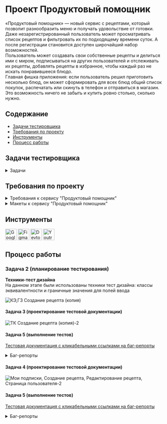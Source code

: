 # <a name="up" />Проект Продуктовый помощник

«Продуктовый помощник» — новый сервис с рецептами, который позволит разнообразить меню и получать удовольствие от готовки.   
Даже незарегистрированный пользователь может просматривать список рецептов и фильтровать их по подходящему времени суток. А после регистрации становится доступен широчайший набор возможностей.   
Пользователь может создавать свои собственные рецепты и делиться ими с миром, подписываться на других пользователей и отслеживать их рецепты, добавлять рецепты в избранное, чтобы каждый раз не искать понравившееся блюдо.  
Главная фишка приложения: если пользователь решил приготовить несколько блюд, он может сформировать для всех блюд общий список покупок, распечатать или скинуть в телефон и отправиться в магазин. Это возможность ничего не забыть и купить ровно столько, сколько нужно.    

## Содержание
- [Задачи тестировщика](#задачи-тестировщика)
- [Требования по проекту](#требования-по-проекту)
- [Инструменты](#инструменты)
- [Процесс работы](#процесс-работы)
     
## Задачи тестировщика

<details>
<summary> Задачи </summary> 

1. Проанализировать требования к сервису "Продуктовый помощник"
2. Выделить классы эквивалентности и граничные значения для формы создания заказа (редактирования)
3. Спроектировать тест-кейсы для формы создания заказа (редактирования)
4. Спроектироват чек-листы для страниц "Мои подписки", страница автора, создания рецепта, редактировани
5. Выполнить тестирование и оформить баг-репорты

***

</details>

## Требования по проекту

<details>
<summary>Требования к сервису "Продуктовый помощник" </summary>

### Требования к Продуктовый помощник

**Макеты:**  
https://www.figma.com/file/rMtqMxDFNhDIgJEFVMv8jX/Recipes?node-id=0%3A1  
Внешний вид всех элементов, их наличие на странице, взаимное расположение и прочие характеристики можно посмотреть на макетах. Ниже в требованиях приведены только функциональные особенности и логика работы приложения.  

### Системные требования  
Сайт должен работать во всех современных браузерах актуальной версии. Актуальные версии — те, которые прямо сейчас можно скачать в интернете и установить.  
Для старых браузеров (например, IE6) сервер должен возвращать страницу- заглушку с текстом «Ваш браузер устарел, обновите его или воспользуйтесь другим браузером».
Страница должна корректно масштабироваться для экранов шириной не менее 400 пикселей.  

### Шапка   
Шапка — блок в верхней части страницы, который показывается на всех страницах одинаково. Содержимое шапки отличается для авторизованного и неавторизованного пользователя.
Для любого пользователя всегда доступен раздел «Рецепты». Клик по нему ведёт на главную страницу сайта. 

Для неавторизованного пользователя доступны следующие элементы:  
- Кнопка «Войти»: по клику открывается страница авторизации.  
- Кнопка «Зарегистрироваться»: по клику открывается страница регистрации.  

Для авторизованного пользователя доступны следующие элементы:  
- Раздел «Мои подписки»: по клику происходит переход на страницу подписок пользователя.  
- Раздел «Создать рецепт»: по клику происходит переход на экран создания нового рецепта.  
- Раздел «Избранное»: по клику происходит переход на страницу избранных рецептов.  
- Раздел «Список покупок»: по клику открывается страница со списком покупок для всех выбранных рецептов.  
- Кнопка «Изменить пароль»: клик перемещает пользователя на страницу смены пароля.  
- Кнопка «Выход»: по клику происходит выход из учётной записи пользователя.  
  
При ширине экрана 770 пикселей и менее шапка изменяется, чтобы вместить все нужные элементы. Кнопки «Войти» и «Зарегистрироваться» для неавторизованного пользователя, а также «Изменить пароль» и «Выйти» для авторизованного остаются в шапке.  
Все остальные разделы (их состав зависит от того, авторизован ли пользователь) убираются под отдельную кнопку из трёх горизонтальных линий. По клику на эту кнопку страница сдвигается вправо, показывая список доступных разделов. Повторный клик на кнопку из трёх горизонтальных линий ведёт к скрытию разделов и сдвигу сайта обратно влево. Клик по любому разделу ведет к переходу в этот раздел и скрытию списка разделов.  

### Учётная запись  
**Авторизация**  
Попасть на экран авторизации неавторизованный пользователь может по клику на кнопку «Войти» в шапке или по прямой ссылке — http://host/signing, где
вместо host нужно подставить URL стенда. Авторизованный пользователь, перешедший по прямой ссылке, будет перенаправлен на главную страницу.  
На экране присутствуют поля ввода: «Электронная почта» и «Пароль». При вводе пароля символы маскируются точками.
Кнопка «Войти» неактивна, пока хотя бы в одном поле отсутствуют данные. При нажатии на кнопку «Войти» происходит валидация введённых данных. Если данные введены некорректно, появляется всплывающее сообщение: «Невозможно войти с предоставленными учётными данными». Если данные введены корректно, происходит переход на главную страницу приложения.  

**Регистрация**  
Попасть на экран регистрации неавторизованный пользователь может по клику на кнопку «Зарегистрироваться» в шапке или по прямой ссылке — http://host/signup. Авторизованный пользователь, перешедший по прямой ссылке, будет перенаправлен на главную страницу.  
На экране присутствуют поля «Имя», «Фамилия», «Имя пользователя», «Адрес электронной почты» и «Пароль». К полям применяются следующие требования:    
![iScreen Shoter - Safari - 231206151135](https://github.com/SofiiaSleptsova/Produktovyy_pomoshchnik/assets/147629405/35fc3277-61af-408e-8ff9-8df533e931dc)  

При вводе пароля символы маскируются точками.  
Кнопка «Создать аккаунт» неактивна, пока хотя бы в одном поле отсутствуют данные. При нажатии на кнопку происходит валидация введённых данных. Если
данные корректны, происходит переход на страницу авторизации. Если данные некорректны, появляется всплывающее сообщение. Текст сообщения содержит информацию о всех допущенных ошибках. Перехода на другую страницу не происходит.  

**Смена пароля**  
Авторизованный пользователь может попасть на экран смены пароля по клику на кнопку «Изменить пароль» в шапке или по прямой ссылке — http://host/change- password. Неавторизованный пользователь при попытке перейти по прямой ссылке будет перенаправлен на страницу авторизации.  
Страница содержит три поля: «Старый пароль», «Новый пароль» и «Подтверждение нового пароля». Весь введенный в поля текст маскируется точками.  
Кнопка «Изменить пароль» неактивна, если хотя бы одно поле осталось пустым. Также кнопка неактивна, если данные в полях «Новый пароль» и «Подтверждение нового пароля» не совпадают.  
При клике на кнопку проверяется корректность нового пароля в соответствии с ограничениями, аналогичными для пароля при регистрации. Если пароль не соответствует требованиям, появится сообщение об ошибке.  
Если новый пароль соответствует требованиям, происходит проверка старого пароля. Если старый пароль введен неверно, появляется сообщение об ошибке с текстом «Неправильный пароль». Если старый пароль корректен, происходит переход на главную страницу.  

### Главная страница  
Пользователь с любым статусом авторизации может попасть на главную страницу, кликнув на раздел «Рецепты» в шапке. Также на главную страницу можно попасть по прямой ссылке — http://host/recipes. Для авторизованных пользователей переход на главную страницу также случится при переходе по ссылке — http://host.  

**Список рецептов**  
Главная страница содержит набор карточек с рецептами. Карточки сгруппированы по шесть штук максимум и отсортированы по времени создания — от новых к старым. Для доступа к другим группам карточек в нижней части страницы присутствует пагинация*, с помощью которой можно смещаться на одну группу вперед или назад, а также выбирать конкретную группу рецептов по её номеру.  
***Пагинация, или пейджинг (англ. page — страница) — постраничное распределение информации.***

**Карточка рецепта**  
Каждая карточка рецепта состоит из следующих компонентов: фото, название, теги, время приготовления, автор рецепта, кнопка работы со списком покупок и кнопка работы с избранным. Активные действия можно проводить со следующими элементами:  
- **Автор рецепта.** По клику происходит переход на страницу пользователя, опубликовавшего этот рецепт.  
- **Кнопка работы со списом покупок.** Если рецепт ранее не был добавлен в список покупок, кнопка будет содержать текст « Добавить в покупки». При ➕
клике на такую кнопку рецепт и его ингредиенты будут добавлены в список покупок, а текст на кнопке изменится на « Рецепт добавлен». Если кликнуть ✔
на кнопку « Рецепт добавлен», то рецепт будет удалён из списка покупок, а ✔ текст кнопки сменится обратно на «➕ Добавить в покупки».  
- **Кнопка работы с избранным.** Если рецепт не добавлен в избранное, то по клику на пустую звёздочку рецепт попадает в избранное, а звёздочка закрашивается. Если кликнуть на закрашенную звёздочку, то рецепт из избранного удаляется, а звёздочка становится незакрашенной.  

**Фильтрация по тегам**  
В правой верхней части страницы находится список фильтров, который состоит из чек-боксов. Все чек-боксы по умолчанию включены, но могут быть отключены пользователем по клику. 
На экран выведены только те рецепты, которые содержат тег хотя бы одного включённого чек-бокса, т.е. если включен тег «Утро», то выведутся все рецепты, в которых есть этот тег — вне зависимости от других тегов. Если включены несколько чек-боксов, например, «Утро» и «День», то будут выведены все рецепты, содержащие хотя бы один из этих тегов. Если не включён ни один чек- бокс, то на экран будут выведены все рецепты без фильтрации.  

### Страница рецепта
Любой пользователь вне зависимости от статуса авторизации может попасть на страницу рецепта по клику на карточку рецепта на главной странице, на странице избранного или странице автора, по клику на рецепт на странице подписок или странице покупок. Также на страницу рецепта можно попасть по прямой ссылке — http://host/recipes/:id, где :id - идентификатор рецепта. Этот идентификатор можно посмотреть в адресной строке браузера или в ответе сервера.  
Для неавторизованного пользователя на странице будут доступны следующие элементы: название, тег, время приготовления, имя автора, ингредиенты и описание. По клику на имя автора неавторизованного пользователя перенаправит на страницу авторизации.  
Авторизованный пользователь при клике на имя автора будет перенаправлен на страницу пользователя, который является автором рецепта. Также авторизованному пользователю доступны следующие элементы и функции:  
- Звёздочка — кнопка добавления в избранное или удаления из избранного. Если рецепта в избранном нет, то по клику на пустую звёздочку он попадает в избранное, а звёздочка закрашивается. Если кликнуть на закрашенную звёздочку, то рецепт из избранного удаляется, а звёздочка становится незакрашенной.
- Кнопка добавления в список покупок или удаления из этого списка. Если рецепт не был добавлен в список покупок, то текст кнопки будет «+ Добавить в покупки». По клику на кнопку с таким текстом происходит добавление рецепта в список покупок, а кнопка меняет текст на « Рецепт добавлен». Если ✔ кликнуть на кнопку « Рецепт добавлен», то рецепт будет удалён из списка ✔ покупок, а текст кнопки сменится обратно на «+ Добавить в покупки».
Кнопка подписки на автора рецепта или отписки от него. Если подписки на автора рецепта нет, то текст кнопки будет «Подписаться на автора». При клике на такую кнопку автор добавляется в подписки, а кнопка меняет текст на «Отписаться от автора». Если же кликнуть на кнопку «Отписаться от автора», то автор будет удалён из подписок, а кнопка сменит текст обратно на «Подписаться на автора».

### Страница пользователя
Авторизованный пользователь может попасть на страницу пользователя по клику на имя пользователя в карточке рецепта на главной странице, по клику на имя пользователя на странице рецепта или по клику на имя пользователя на странице подписок.  
Также на страницу пользователя можно попасть по прямой ссылке — http://host/user/:id, где :id — идентификатор пользователя. Этот идентификатор можно посмотреть в адресной строке браузера или в ответе сервера. Неавторизованный пользователь при попытке перейти по прямой ссылке будет перенаправлен на страницу авторизации.  
На странице пользователя отображаются карточки тех рецептов, которые создал этот пользователь.  
Под именем пользователя расположена кнопка. Текст на кнопке и действия по клику на неё зависят от того, есть ли у пользователя подписка на выбранного пользователя. Если подписки нет, то текст на кнопке — «Подписаться на автора», по клику произойдёт добавление автора на страницу подписок. Если подписка есть, то текст на кнопке — «Отписаться от автора», по клику пользователь будет удалён из подписок.  
В правой верхней части экрана находится набор фильтров, которые должны работать так же, как и фильтры на главной странице, но в пределах рецептов выбранного пользователя.
Карточки выглядят так же, как карточки на главной странице, и имеют аналогичную функциональность. То же самое с пагинацией: она работает аналогично пагинации на главной странице.  

### Подписки
Авторизованный пользователь может попасть на страницу подписок по клику на раздел «Мои подписки» в шапке или по прямой ссылке — http://host/subscriptions.  
Неавторизованный пользователь при попытке перейти по прямой ссылке будет перенаправлен на страницу авторизации.  
На странице отображаются пользователи, на которых текущий пользователь подписан. Если пользователь ещё ни на кого не подписался, страница остаётся пустой.  
На странице подписок отображается набор карточек других пользователей. Каждая карточка содержит имя, список рецептов и кнопку «Отписаться».  
Если рецептов больше трёх, то появляется ссылка с текстом «Ещё N рецептов», где N — количество рецептов (больше трёх) у выбранного пользователя. Клик по этой ссылке ведёт на страницу выбранного пользователя.   
Клик по рецепту ведёт на страницу выбранного рецепта.  
Клик по кнопке «Отписаться» удаляет выбранного пользователя со страницы подписок.  

### Создание рецепта
Авторизованный пользователь может попасть на страницу создания рецепта по клику на раздел «Создать рецепт» в шапке или по прямой ссылке
— http://host/recipes/create. Неавторизованный пользователь при попытке перейти по прямой ссылке будет перенаправлен на страницу авторизации.
Страница создания рецепта состоит из следующих элементов: название рецепта, теги, блок ингредиентов, время приготовления, описание рецепта, загрузчик фото и кнопка «Создать рецепт».  
Для текстовых полей существует ряд ограничений:   
![iScreen Shoter - Safari - 231206152935](https://github.com/SofiiaSleptsova/Produktovyy_pomoshchnik/assets/147629405/e00e9ed4-e023-4f92-adfe-198196a019a9)

Блоки ингредиентов включают два поля: «Ингредиент» и «Количество». При вводе названия ингредиента появляется подсказка (содержимое подсказки приходит с сервера), из которой следует выбрать нужный продукт.  
В момент выбора продукта из подсказки справа от поля «Количество» появляется единица измерения для данного продукта (также приходит с сервера). Поле «Количество» принимает только целые числа.  
Под полями ввода находится кнопка «Добавить ингредиент». Кнопка неактивна, если из предложенного списка не выбран продукт, в поле «Количество» не введены данные или данные не являются целыми положительными числами. При клике на кнопку происходит добавление ингредиента в список между полями ввода и кнопкой «Добавить ингредиент». Справа от каждого ингредиента есть кнопка «Удалить», клик на которую удаляет выбранный ингридиент из списка.  
Кнопка «Выбрать файл» открывает системный диалог выбора файла. Добавить можно только изображение.  
Кнопка «Создать рецепт» неактивна, пока хотя бы одно текстовое поле оставлено пустым, не выбран ни один тег или не загружено изображение. При клике на кнопку «Создать рецепт» происходит валидация введенных данных. Если данные некорректны, на экран выводится всплывающее сообщение об ошибке, включающее пояснение ко всем неверно заполненным полям. Если данные заполнены в соответствии с ограничениями, создаётся новый рецепт, пользователь автоматически переходит на страницу рецепта. 

### Избранное
Авторизованный пользователь может попасть по клику на раздел «Избранное» на главной странице или по прямой ссылке — http://host/favorites/. Неавторизованный пользователь при попытке перейти по прямой ссылке будет перенаправлен на страницу авторизации.  
На странице избранного отображаются карточки рецептов, которые ранее были добавлены в избранное.  
В правой верхней части экрана находится набор фильтров, которые должны работать так же, как и фильтры на главной странице, но в пределах рецептов выбранного пользователя.  
Карточки выглядят так же, как карточки на главной странице, и имеют аналогичную функциональность. То же самое с пагинацией: она работает аналогично пагинации на главной странице.  

### Список покупок  
Авторизованный пользователь может попасть на страницу покупок по клику на раздел «Список покупок» на главной странице или по прямой ссылке
— http://host/cart/. Неавторизованный пользователь при попытке перейти по прямой ссылке будет перенаправлен на страницу авторизации.  
На странице представлен список рецептов, добавленных в список покупок. Список может занимать в высоту больше экрана, в таком случае можно проскроллить страницу.
Клик по названию рецепта ведёт на страницу рецепта.  
Клик по кнопке «Удалить» удаляет рецепт из списка покупок.  
По клику на кнопку «Скачать список» формируется текстовый файл в формате .txt со списком всех необходимых ингредиентов для рецептов, добавленных в список покупок. Если в двух рецептах встречается один и тот же ингредиент, то в файле с покупками количество ингредиента должно быть просуммировано для всех рецептов, где он встречается.  

</details>

<details>
<summary>Макеты к сервису "Продуктовый помощник" </summary>

![Recipes_page-0001](https://github.com/SofiiaSleptsova/Produktovyy_pomoshchnik/assets/147629405/6fd990f5-4fb2-4a49-a1f9-5fb8cd398fd4)

![Recipes_page-0006](https://github.com/SofiiaSleptsova/Produktovyy_pomoshchnik/assets/147629405/89c5e6ab-2a54-4e9a-9b63-5556582a3505)

![Recipes_page-0008](https://github.com/SofiiaSleptsova/Produktovyy_pomoshchnik/assets/147629405/0cd55aea-1fe9-49f2-aee0-99cda24c8a60)

![Recipes_page-0012](https://github.com/SofiiaSleptsova/Produktovyy_pomoshchnik/assets/147629405/c223abad-a3eb-4b3d-a6d9-8cba24571719)

![Recipes_page-0002](https://github.com/SofiiaSleptsova/Produktovyy_pomoshchnik/assets/147629405/c42f3352-cc46-49f0-8686-0305dbfd9eee)

![Recipes_page-0009](https://github.com/SofiiaSleptsova/Produktovyy_pomoshchnik/assets/147629405/6e5d943d-3013-47fa-874c-f33b653d1b02)

![Recipes_page-0013](https://github.com/SofiiaSleptsova/Produktovyy_pomoshchnik/assets/147629405/2da7d35a-f424-4cf4-a64c-92cc645d5f13)

![Recipes_page-0015](https://github.com/SofiiaSleptsova/Produktovyy_pomoshchnik/assets/147629405/bed95139-fc22-46da-897d-98633418ebc7)

![Recipes_page-0003](https://github.com/SofiiaSleptsova/Produktovyy_pomoshchnik/assets/147629405/80827bfb-657c-47f2-ac9b-a63fc1face36)

![Recipes_page-0010](https://github.com/SofiiaSleptsova/Produktovyy_pomoshchnik/assets/147629405/e7e7af01-f854-4f56-bc41-5472602a359a)

![Recipes_page-0011](https://github.com/SofiiaSleptsova/Produktovyy_pomoshchnik/assets/147629405/bb47079f-191a-4caa-87aa-336de0b1c285)

![Recipes_page-0014](https://github.com/SofiiaSleptsova/Produktovyy_pomoshchnik/assets/147629405/19c7af8b-43b4-400f-ac5a-db8a2ed0975f)

![Recipes_page-0016](https://github.com/SofiiaSleptsova/Produktovyy_pomoshchnik/assets/147629405/62556dd7-8d0b-4dc8-bf49-1823379144f4)

![Recipes_page-0004](https://github.com/SofiiaSleptsova/Produktovyy_pomoshchnik/assets/147629405/0e17ebf9-eccf-459d-a004-a286e1c6b644)

![Recipes_page-0005](https://github.com/SofiiaSleptsova/Produktovyy_pomoshchnik/assets/147629405/d03090cf-6525-4070-9ac9-367e53c78798)

![Recipes_page-0007](https://github.com/SofiiaSleptsova/Produktovyy_pomoshchnik/assets/147629405/8871a8a0-ba45-4de4-bb3e-d4b889880c32)

</details>

## Инструменты
<p align="left"> 
  <a href="https://docs.google.com/" target="_blank" rel="noreferrer"><img src="https://w7.pngwing.com/pngs/240/1015/png-transparent-g-suite-google-docs-google-angle-rectangle-logo.png" width="36" height="36" alt="Google Sheets" /></a>
  <a href="https://www.figma.com/" target="_blank" rel="noreferrer"><img src="https://raw.githubusercontent.com/danielcranney/readme-generator/main/public/icons/skills/figma-colored.svg" width="36" height="36" alt="Figma" /></a>
  <a><img src="https://d33wubrfki0l68.cloudfront.net/38b5c953a4667366685d55db55d057c86db1fc54/a0fdc/static/acae6b24d940347661ca901ea07f47c1/chrome-dev-logo-icon.png" width="36" height="36" alt="Devtools" /></a>
  <a href="https://www.jetbrains.com/youtrack/" target="_blank" rel="noreferrer"><img src="https://upload.wikimedia.org/wikipedia/commons/9/95/YouTrack_Icon.png" width="36" height="36" alt="Youtrack" /></a>
</p> 

## Процесс работы
### Задача 2 (планирование тестирования)
**Техники-тест дизайна**  
На данном этапе были использованы техники тест дизайна: классы эквивалентности и граничные значения для полей ввода

![КЭ,ГЗ Создание рецепта (копия)](https://github.com/SofiiaSleptsova/Produktovyy_pomoshchnik/assets/147629405/b43c5792-e6cf-4b32-ac61-6e3d301a980e)

#### Задача 3 (проектирование тестовой документации)

![ТК Создание рецепта (копия)-2](https://github.com/SofiiaSleptsova/Produktovyy_pomoshchnik/assets/147629405/e3142324-0f67-47b4-b9d8-ec7b6fc5fba2)

#### Задача 5 (выполнение тестов)

[Тестовая документация с кликабельными ссылками на баг-репорты](https://docs.google.com/spreadsheets/d/1S4wbEp-A4GOz2zPZErLpfbiijYtsmvR8DTCOM3-fVY0/edit?usp=sharing)

<details>
<summary> Баг-репорты </summary>
	
<details>
<summary>ID: PP-36 </summary>

### При создании рецепта в поле "Название рецепта" отсутствуют ограничения по количеству символов [PP-36](https://yohoho.youtrack.cloud/issue/PP-36/Pri-sozdanii-recepta-v-pole-Nazvanie-recepta-otsutstvuyut-ogranicheniya-po-kolichestvu-simvolov)
 
**Предусловие:**
1. Открыть веб-сайт https://foodgram-frontend-8.prakticum-team.ru/recipes  
2. Пройти авторизацию  
3. Нажать в шапке вкладку "Создать рецепт"  

**Шаги воспроизведения:**  
1. В поле "Название рецепта" ввести  
1 символ - Ш;  
2 символа - Шо;  
101 символов - Название рецепта" ввести -"Изысканный Шоколадный Рай: Гармония Темного и Молочного, Нежное Слоистое Тесто, Ванильный Акцент, Роскошь Шоколадных Крошек!.;   
102 символа - Название рецепта" ввести -"Изысканный Шоколадный Рай: Гармония Темного и Молочного, Нежное Слоистое Тесто, Ванильный Акцент, Роскошь Шоколадных Крошек!!.;  
106 символа - Название рецепта" ввести -"Изысканный Шоколадный Рай: Гармония Темного и Молочного, Нежное Слоистое Тесто, Ванильный Акцент, Роскошь Шоколадных Крошек и Сливок  
2. В тегах убрать "Завтрак"  
3. В поле "Ингредиенты" выбрать -"шоколад"  
4. В поле "Количество" ввести- "100"  
5. Кликнуть "Добавить ингредиент"  
6. В поле "Время приготовления" ввести - "12"  
7. В поле "Описание" ввести - "Растопите шоколад с маслом на водяной бане"  
8. Загрузить фото формата - JPG  
9. Кликнуть на кнопку "Создать рецепт"  

**Ожидаемый результат:**  
После ввода невалидного количества символов в поле "Название рецепта", при клике по кнопке "Создать рецепт" выводится всплывающее сообщение об ошибке "Убедитесь, что это значение содержит не менее 3 символов/не более 100 символов"  
**Фактический результат:**  
После ввода невалидного количества символов в поле "Название рецепта", при клике по кнопке "Создать рецепт" рецепт появляется на странице "Рецепты", пользователь переходит на страницу рецепта  

**Приоритет:**    
Критическая 

**Окружение:**  
Браузер: Яндекс Браузер 23.9.0.2325, 400x800  
ОС: MacOS 12.6.6  
***
</details>

<details>
<summary>ID: PP-37 </summary>

### При создании рецепта в поле "Название рецепта" нет ограничений по вводу названия состоящего только из цифр [PP-37](https://yohoho.youtrack.cloud/issue/PP-37)
 
**Предусловие:**
1. Открыть веб-сайт https://foodgram-frontend-8.prakticum-team.ru/recipes  
2. Пройти авторизацию  
3. Нажать в шапке вкладку "Создать рецепт"  

**Шаги воспроизведения:**  
1. В поле "Название рецепта" ввести:  
123456789   
2. В тегах убрать "Завтрак"  
3. В поле "Ингредиенты" выбрать -"шоколад"  
4. В поле "Количество" ввести- "100"  
5. Кликнуть "Добавить ингредиент"  
6. В поле "Время приготовления" ввести - "12"  
7. В поле "Описание" ввести - "Растопите шоколад с маслом на водяной бане"  
8. Загрузить фото формата - JPG  
9. Кликнуть на кнопку "Создать рецепт"  

**Ожидаемый результат:**  
После ввода невалидного названия в поле "Название рецепта", при клике по кнопке "Создать рецепт" выводится всплывающее сообщение об ошибке, включающее пояснение к полю "Название рецепта"     
**Фактический результат:**  
После ввода невалидного названия в поле "Название рецепта", при клике по кнопке "Создать рецепт" рецепт появляется на странице "Рецепты", пользователь переходит на страницу рецепта  

**Приоритет:**    
Серьезная 

**Окружение:**  
Браузер: Яндекс Браузер 23.9.0.2325, 400x800  
ОС: MacOS 12.6.6  
***
</details>

<details>
<summary>ID: PP-38 </summary>

### При создании рецепта в поле "Название рецепта" нет ограничений по вводу названия состоящего только из спецсимволов [PP-38](https://yohoho.youtrack.cloud/issue/PP-38)
 
**Предусловие:**
1. Открыть веб-сайт https://foodgram-frontend-8.prakticum-team.ru/recipes  
2. Пройти авторизацию  
3. Нажать в шапке вкладку "Создать рецепт"  

**Шаги воспроизведения:**  
1. В поле "Название рецепта" ввести:  
№%:,.  
2. В тегах убрать "Завтрак"  
3. В поле "Ингредиенты" выбрать -"шоколад"  
4. В поле "Количество" ввести- "100"  
5. Кликнуть "Добавить ингредиент"  
6. В поле "Время приготовления" ввести - "12"  
7. В поле "Описание" ввести - "Растопите шоколад с маслом на водяной бане"  
8. Загрузить фото формата - JPG  
9. Кликнуть на кнопку "Создать рецепт"  

**Ожидаемый результат:**  
После ввода невалидного названия в поле "Название рецепта", при клике по кнопке "Создать рецепт" выводится всплывающее сообщение об ошибке, включающее пояснение к полю "Название рецепта"  
**Фактический результат:**  
После ввода невалидного названия в поле "Название рецепта", при клике по кнопке "Создать рецепт" рецепт появляется на странице "Рецепты", пользователь переходит на страницу рецепта  

**Приоритет:**    
Серьезная 

**Окружение:**  
Браузер: Яндекс Браузер 23.9.0.2325, 400x800  
ОС: MacOS 12.6.6  
***
</details>

<details>
<summary>ID: PP-39 </summary>

### В поле с саджестом "Ингредиенты" поиск данных возможен только в нижнем регистре [PP-39](https://yohoho.youtrack.cloud/issue/PP-39)
 
**Предусловие:**
1. Открыть веб-сайт https://foodgram-frontend-8.prakticum-team.ru/recipes  
2. Пройти авторизацию  
3. Нажать в шапке вкладку "Создать рецепт"  

**Шаги воспроизведения:**  
1. В поле "Название рецепта" ввести - "Торт"  
2. В тегах убрать "Завтрак"  
3. В поле "Ингредиенты" ввести -"ШОКОЛАД"  
4. В поле "Количество" ввести- "100"  
5. Кликнуть "Добавить ингредиент"  
6. В поле "Время приготовления" ввести - "12"  
7. В поле "Описание" ввести - "Растопите шоколад с маслом на водяной бане"  
8. Загрузить фото формата - JPG  
9. Кликнуть на кнопку "Создать рецепт"  

**Ожидаемый результат:**  
В поле "Ингредиенты" при вводе ингредиента в верхнем регистре показывает результаты поиска  
**Фактический результат:**  
В поле "Ингредиенты" при вводе ингредиента в верхнем регистре НЕ показывает результаты поиска  

**Приоритет:**    
Серьезная 

**Окружение:**  
Браузер: Яндекс Браузер 23.9.0.2325, 400x800  
ОС: MacOS 12.6.6  
***
</details>

<details>
<summary>ID: PP-41 </summary>

### При вводе 20 символов в поле "Количество" кнопка "Создать рецепт" доступна, клик по кнопке создает рецепт на пользователь на текущей странице [PP-41](https://yohoho.youtrack.cloud/issue/PP-41)
 
**Предусловие:**
1. Открыть веб-сайт https://foodgram-frontend-8.prakticum-team.ru/recipes  
2. Пройти авторизацию  
3. Нажать в шапке вкладку "Создать рецепт"  

**Шаги воспроизведения:**  
1. В поле "Название рецепта" ввести - "Торт"  
2. В тегах убрать "Завтрак"  
3. В поле "Ингредиенты" ввести -"шоколад"  
4. В поле "Количество" ввести- "12345678901234567890"  
5. Кликнуть "Добавить ингредиент"  
6. В поле "Время приготовления" ввести - "12"  
7. В поле "Описание" ввести - "Растопите шоколад с маслом на водяной бане"  
8. Загрузить фото формата - JPG  
9. Кликнуть на кнопку "Создать рецепт"  

**Ожидаемый результат:**  
При вводе 20 символов в поле "Количество" кнопка "Создать рецепт" доступна и кликабельна, пользователь переходит на страницу рецепта  
**Фактический результат:**  
При вводе 20 символов в поле "Количество" кнопка "Создать рецепт" доступна, рецепт создается, но пользователь на странице "Создать рецепт"  

**Приоритет:**    
Критическая

**Окружение:**  
Браузер: Яндекс Браузер 23.9.0.2325, 400x800  
ОС: MacOS 12.6.6  
***
</details>

<details>
<summary>ID: PP-40 </summary>

### В поле "Время приготовления" ввод 0 и отрицательного числа выводится всплывающее сообщение об ошибке "Убедитесь, что это значение больше либо равно 1" [PP-40](https://yohoho.youtrack.cloud/issue/PP-40)
 
**Предусловие:**
1. Открыть веб-сайт https://foodgram-frontend-8.prakticum-team.ru/recipes  
2. Пройти авторизацию  
3. Нажать в шапке вкладку "Создать рецепт"  

**Шаги воспроизведения:**  
1. В поле "Название рецепта" ввести - "Торт"  
2. В тегах убрать "Завтрак"  
3. В поле "Ингредиенты" ввести -"шоколад"  
4. В поле "Количество" ввести- "100"  
5. Кликнуть "Добавить ингредиент"  
6. В поле "Время приготовления" ввести:  
"0"  
"-4"  
7. В поле "Описание" ввести - "Растопите шоколад с маслом на водяной бане"  
8. Загрузить фото формата - JPG  
9. Кликнуть на кнопку "Создать рецепт"  

**Ожидаемый результат:**  
При клике по кнопке "Создать рецепт" выводится всплывающее сообщение об ошибке "Время готовки: Введите правильное число"  
**Фактический результат:**  
При клике по кнопке "Создать рецепт" выводится всплывающее сообщение об ошибке "Убедитесь, что это значение больше либо равно 1" 

**Приоритет:**    
Незначительная  

**Окружение:**  
Браузер: Яндекс Браузер 23.9.0.2325, 400x800  
ОС: MacOS 12.6.6  
***
</details>

<details>
<summary>ID: PP-42 </summary>

### При вводе невалидного количества символов в поле "Описание" - рецепт создается, пользователь переходит на страницу рецепта [PP-42](https://yohoho.youtrack.cloud/issue/PP-42)
 
**Предусловие:**
1. Открыть веб-сайт https://foodgram-frontend-8.prakticum-team.ru/recipes  
2. Пройти авторизацию  
3. Нажать в шапке вкладку "Создать рецепт"  

**Шаги воспроизведения:**  
1. В поле "Название рецепта" ввести - "Торт"  
2. В тегах убрать "Завтрак"  
3. В поле "Ингредиенты" ввести -"шоколад"  
4. В поле "Количество" ввести- "100"  
5. Кликнуть "Добавить ингредиент"  
6. В поле "Время приготовления" ввести - "12"  
7. В поле "Описание" ввести:  
1 символ: "Р"  
2 символа: "Ра"  
8. Загрузить фото формата - JPG    
9. Кликнуть на кнопку "Создать рецепт"  

**Ожидаемый результат:**  
При вводе невалидного количества символов в поле "Описание" - выводится всплывающее сообщение об ошибке, включающее пояснение к полю "Описание"  
**Фактический результат:**  
При вводе невалидного количества символов в поле "Описание" - рецепт создается, пользователь переходит на страницу рецепта  

**Приоритет:**    
Незначительная  

**Окружение:**  
Браузер: Яндекс Браузер 23.9.0.2325, 400x800  
ОС: MacOS 12.6.6  
***
</details>

<details>
<summary>ID: PP-104 </summary>

### При загрузке GIf, рецепт создается, пользователь переходит на страницу рецепта на странице создания рецепта [PP-104](https://yohoho.youtrack.cloud/issue/PP-104)
 
**Предусловие:**
1. Открыть веб-сайт https://foodgram-frontend-8.prakticum-team.ru/recipes  
2. Пройти авторизацию  
3. Нажать в шапке вкладку "Создать рецепт"  

**Шаги воспроизведения:**  
1. В поле "Название рецепта" ввести - "Торт"  
2. В тегах убрать "Завтрак"  
3. В поле "Ингредиенты" ввести -"шоколад"  
4. В поле "Количество" ввести- "100"  
5. Кликнуть "Добавить ингредиент"  
6. В поле "Время приготовления" ввести - "12"  
7. В поле "Описание" ввести - "Растопите шоколад с маслом на водяной бане"  
8. Загрузить фото формата - Gif  
9. Кликнуть на кнопку "Создать рецепт"   

**Ожидаемый результат:**   
При клике по кнопке "Создать рецепт" выводится всплывающее сообщение об ошибке, включающее пояснение к формату изображения  
**Фактический результат:**   
При клике по кнопке "Создать рецепт", рецепт создан, пользователь переходит на страницу рецепта  

**Приоритет:**    
Незначительная  

**Окружение:**  
Браузер: Яндекс Браузер 23.9.0.2325, 400x800  
ОС: MacOS 12.6.6  
***
</details>
</details>

#### Задача 4 (проектирование тестовой документации)

![Мои подписки, Создание рецепта, Редактирование рецепта, Страница пользователя-2](https://github.com/SofiiaSleptsova/Produktovyy_pomoshchnik/assets/147629405/04773949-5748-4e56-ad45-d58f7071b703)

#### Задача 5 (выполнение тестов)

[Тестовая документация с кликабельными ссылками на баг-репорты](https://docs.google.com/spreadsheets/d/1S4wbEp-A4GOz2zPZErLpfbiijYtsmvR8DTCOM3-fVY0/edit?usp=sharing)

<details>
<summary> Баг-репорты </summary>
	
<details>
<summary>ID: PP-43 </summary>

### Порядок расположения карточек авторов - рандомен на странице "Мои подписки" [PP-43](https://yohoho.youtrack.cloud/issue/PP-43/Poryadok-raspolozheniya-kartochek-avtorov-randomen-na-stranice-Moi-podpiski)
 
**Предусловие:**  
1. Открыть веб-сайт https://foodgram-frontend-8.prakticum-team.ru/recipes  
2. Пройти авторизацию  
3. Нажать кнопку из трёх горизонтальных линий  

**Шаги воспроизведения:**  
1. Выбрать вкладку "Мои подписки"  

**Ожидаемый результат:**  
Порядок расположения карточек авторов - от новых к старым  
**Фактический результат:**  
Порядок расположения карточек авторов - рандомен  

**Приоритет:**    
Обычная   

**Окружение:**  
Браузер: Яндекс Браузер 23.9.0.2325, 400x800  
ОС: MacOS 12.6.6  
Браузер: Safari 16.6.1, 1440x900  
ОС: MacOS 11.7.8  
Браузер: Google Chrome 119.0.6045.160, 1920x1080  
ОС: Windows 10  
***
</details>

<details>
<summary>ID: PP-108 </summary>

### Если имя и фамилия автора длинное, то имя и фамилия автора переходит за пределы экрана на странице "Мои подписки" [PP-108](https://yohoho.youtrack.cloud/issue/PP-108)
 
**Предусловие:**  
1. Открыть веб-сайт https://foodgram-frontend-8.prakticum-team.ru/recipes  
2. Пройти авторизацию  
3. Нажать кнопку из трёх горизонтальных линий  

**Шаги воспроизведения:**  
1. Выбрать вкладку "Мои подписки"  

**Ожидаемый результат:**  
Если имя и фамилия автора длинное, то имя и фамилия автора переносится на следующую строку  
**Фактический результат:**  
Если имя и фамилия автора длинное, то имя и фамилия автора переходит за пределы экрана  
![image](https://github.com/SofiiaSleptsova/Produktovyy_pomoshchnik/assets/147629405/c56fd7c6-c8b1-4129-b28b-bed160d33e50)

**Приоритет:**    
Серьезная   

**Окружение:**  
Браузер: Яндекс Браузер 23.9.0.2325, 400x800  
ОС: MacOS 12.6.6  
***
</details>

<details>
<summary>ID: PP-109 </summary>

### Если имя и фамилия автора длинное, то имя и фамилия автора переходит за пределы экрана на странице "Мои подписки" [PP-109](https://yohoho.youtrack.cloud/issue/PP-109)
 
**Предусловие:**  
1. Открыть веб-сайт https://foodgram-frontend-8.prakticum-team.ru/recipes  
2. Пройти авторизацию  
3. Нажать кнопку из трёх горизонтальных линий  

**Шаги воспроизведения:**  
1. Выбрать вкладку "Мои подписки"  

**Ожидаемый результат:**  
Если название рецепта длинное, то название рецепта переносится на следующую строку  
**Фактический результат:**  
Если название рецепта длинное, то название рецепта переходит за пределы экрана   
![image](https://github.com/SofiiaSleptsova/Produktovyy_pomoshchnik/assets/147629405/2cba5583-3d25-42a7-970f-1bc26641ae5f)  

**Приоритет:**    
Серьезная   

**Окружение:**  
Браузер: Яндекс Браузер 23.9.0.2325, 400x800  
ОС: MacOS 12.6.6  
***
</details>

<details>
<summary>ID: PP-44 </summary>

### Кнопки пагинация и страницы пагинация разного цвета на странице "Мои подписки" [PP-44](https://yohoho.youtrack.cloud/issue/PP-44/Knopki-paginaciya-i-stranicy-paginaciya-raznogo-cveta-na-stranice-Moi-podpiski)
 
**Предусловие:**  
1. Открыть веб-сайт https://foodgram-frontend-8.prakticum-team.ru/recipes  
2. Пройти авторизацию  
3. Нажать кнопку из трёх горизонтальных линий  

**Шаги воспроизведения:**  
1. Выбрать вкладку "Мои подписки"  

**Ожидаемый результат:**  
На странице "Мои подписки" кнопки пагинация и страницы пагинация одиноково черного цвета   
**Фактический результат:**  
На странице "Мои подписки" кнопки пагинация и страницы пагинация разного цвета  
![image](https://github.com/SofiiaSleptsova/Produktovyy_pomoshchnik/assets/147629405/352aab22-d233-4182-aecb-8cfb98b2a0ed)

**Приоритет:**    
Незначительная  

**Окружение:**  
Браузер: Яндекс Браузер 23.9.0.2325, 400x800  
ОС: MacOS 12.6.6  
***
</details>

<details>
<summary>ID: PP-119 </summary>

### При большом количестве страниц, номера страниц выходят за пределы экрана и расположены впритык друг к другу на странице "Мои подписки" [PP-119](https://yohoho.youtrack.cloud/issue/PP-119)
 
**Предусловие:**  
1. Открыть веб-сайт https://foodgram-frontend-8.prakticum-team.ru/recipes  
2. Пройти авторизацию  
3. Нажать кнопку из трёх горизонтальных линий  

**Шаги воспроизведения:**  
1. Выбрать вкладку "Мои подписки"  

**Ожидаемый результат:**  
При большом количестве страниц, номера страниц слева или справа скрываются и расположены на расстоянии друг от друга  
**Фактический результат:**  
При большом количестве страниц, номера страниц выходят за пределы экрана и расположены впритык друг к другу  
![image](https://github.com/SofiiaSleptsova/Produktovyy_pomoshchnik/assets/147629405/b11d3e14-6c83-4b87-a368-1cc20503b982)

**Приоритет:**    
Критическая

**Окружение:**  
Браузер: Яндекс Браузер 23.9.0.2325, 400x800  
ОС: MacOS 12.6.6  
***
</details>

<details>
<summary>ID: PP-119 </summary>

### Темно-голубой круг появляется после первого клика на номер страницы на странице "Мои подписки" [PP-45](https://yohoho.youtrack.cloud/issue/PP-45)
 
**Предусловие:**  
1. Открыть веб-сайт https://foodgram-frontend-8.prakticum-team.ru/recipes  
2. Пройти авторизацию  
3. Нажать кнопку из трёх горизонтальных линий  

**Шаги воспроизведения:**  
1. Выбрать вкладку "Мои подписки"  

**Ожидаемый результат:**  
На странице "Мои подписки", если страница открыта, то номер страницы расположен темно-голубом круге, шрифт белого цвета  
**Фактический результат:**  
На странице "Мои подписки", темно-голубой круг появляется после первого клика на страницу
[видео](https://yohoho.youtrack.cloud/issue/PP-45)

**Приоритет:**    
Незначительное

**Окружение:**  
Браузер: Яндекс Браузер 23.9.0.2325, 400x800  
ОС: MacOS 12.6.6  
***
</details>

<details>
<summary>ID: PP-46 </summary>

### Карточки рецептов выходят за пределы экрана при разрешении 400х800 на странице "Мои подписки" [PP-46](https://yohoho.youtrack.cloud/issue/PP-46)
 
**Предусловие:**  
1. Открыть веб-сайт https://foodgram-frontend-8.prakticum-team.ru/recipes  
2. Пройти авторизацию  
3. Нажать кнопку из трёх горизонтальных линий  

**Шаги воспроизведения:**  
1. Выбрать вкладку "Мои подписки"  

**Ожидаемый результат:**  
Элементы не наслаиваются друг на друга и не выходят за пределы экрана при разрешении 400х800  
**Фактический результат:**  
Карточки рецептов выходят за пределы экрана при разрешении 400х800  
![image](https://github.com/SofiiaSleptsova/Produktovyy_pomoshchnik/assets/147629405/f9e48077-1791-482b-bcfe-1f667a998a29)

**Приоритет:**    
Незначительное

**Окружение:**  
Браузер: Яндекс Браузер 23.9.0.2325, 400x800  
ОС: MacOS 12.6.6  
***
</details>
</details>
